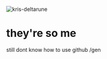 ![kris-deltarune](https://github.com/user-attachments/assets/a49ca42e-d0a7-4a14-b7e6-3bcf67f2bada)
# they're so me
still dont know how to use github /gen
